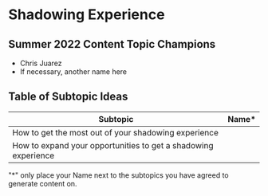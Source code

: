 # Shadowing Experience

## Summer 2022 Content Topic Champions
* Chris Juarez
* If necessary, another name here

## Table of Subtopic Ideas
| Subtopic | Name*    | 
| ----- | --------|
| How to get the most out of your shadowing experience | |
| How to expand your opportunities to get a shadowing experience | |

"*" only place your Name next to the subtopics you have agreed to generate content on.
